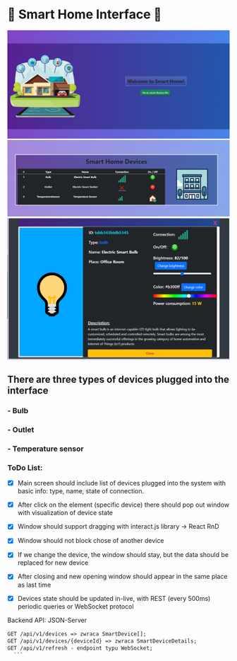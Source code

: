 # 🤖 Smart Home Interface 🤖

<img src="screenshots/Home.PNG">



<img src="screenshots/MainScreen.PNG">

<img src="screenshots/DeviceDetails.PNG">

## There are three types of devices plugged into the interface
    
### - Bulb
### - Outlet
### - Temperature sensor

### ToDo List: 
- [x] Main screen should include list of devices plugged into the system with basic info: type, name, state of 
  connection.
- [x] After click on the element (specific device) there should pop out window with visualization of device state
- [x] Window should support dragging with interact.js library -> React RnD
- [x] Window should not block chose of another device
- [x] If we change the device, the window should stay, but the data should be replaced for new device
- [x] After closing and new opening window should appear in the same place as last time 
- [x] Devices state should be updated in-live,  with REST (every 500ms) periodic queries or WebSocket protocol


Backend API: JSON-Server

  ```
  GET /api/v1/devices => zwraca SmartDevice[];
  GET /api/v1/devices/{deviceId} => zwraca SmartDeviceDetails;
  GET /api/v1/refresh - endpoint typu WebSocket;
    ```
